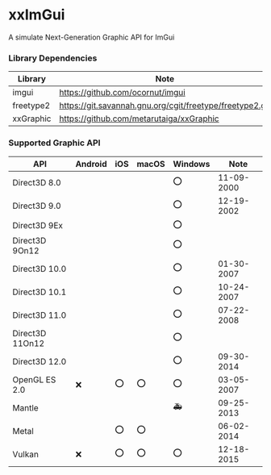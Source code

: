 # xxImGui
A simulate Next-Generation Graphic API for ImGui

### Library Dependencies
| Library   | Note                                                     |
| --------- | -------------------------------------------------------- |
| imgui     | https://github.com/ocornut/imgui                         |
| freetype2 | https://git.savannah.gnu.org/cgit/freetype/freetype2.git |
| xxGraphic | https://github.com/metarutaiga/xxGraphic                 |

### Supported Graphic API
| API             | Android | iOS | macOS | Windows | Note       |
| --------------- | ------- | --- | ----- | ------- | ---------- |
| Direct3D 8.0    |         |     |       | ⭕      | 11-09-2000 |
| Direct3D 9.0    |         |     |       | ⭕      | 12-19-2002 |
| Direct3D 9Ex    |         |     |       | ⭕      |            |
| Direct3D 9On12  |         |     |       | ⭕      |            |
| Direct3D 10.0   |         |     |       | ⭕      | 01-30-2007 |
| Direct3D 10.1   |         |     |       | ⭕      | 10-24-2007 |
| Direct3D 11.0   |         |     |       | ⭕      | 07-22-2008 |
| Direct3D 11On12 |         |     |       | ⭕      |            |
| Direct3D 12.0   |         |     |       | ⭕      | 09-30-2014 |
| OpenGL ES 2.0   | ❌      | ⭕  | ⭕   | ⭕      | 03-05-2007 |
| Mantle          |         |     |       | 🚑      | 09-25-2013 |
| Metal           |         | ⭕  | ⭕    |         | 06-02-2014 |
| Vulkan          | ❌      | ⭕  | ⭕    | ⭕     | 12-18-2015 |
